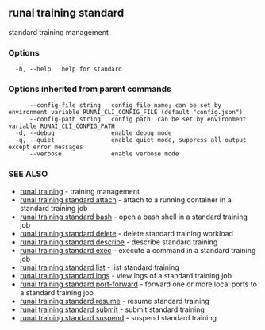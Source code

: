 ## runai training standard

standard training management

### Options

```
  -h, --help   help for standard
```

### Options inherited from parent commands

```
      --config-file string   config file name; can be set by environment variable RUNAI_CLI_CONFIG_FILE (default "config.json")
      --config-path string   config path; can be set by environment variable RUNAI_CLI_CONFIG_PATH
  -d, --debug                enable debug mode
  -q, --quiet                enable quiet mode, suppress all output except error messages
      --verbose              enable verbose mode
```

### SEE ALSO

* [runai training](runai_training.md)	 - training management
* [runai training standard attach](runai_training_standard_attach.md)	 - attach to a running container in a standard training job
* [runai training standard bash](runai_training_standard_bash.md)	 - open a bash shell in a standard training job
* [runai training standard delete](runai_training_standard_delete.md)	 - delete standard training workload
* [runai training standard describe](runai_training_standard_describe.md)	 - describe standard training
* [runai training standard exec](runai_training_standard_exec.md)	 - execute a command in a standard training job
* [runai training standard list](runai_training_standard_list.md)	 - list standard training
* [runai training standard logs](runai_training_standard_logs.md)	 - view logs of a standard training job
* [runai training standard port-forward](runai_training_standard_port-forward.md)	 - forward one or more local ports to a standard training job
* [runai training standard resume](runai_training_standard_resume.md)	 - resume standard training
* [runai training standard submit](runai_training_standard_submit.md)	 - submit standard training
* [runai training standard suspend](runai_training_standard_suspend.md)	 - suspend standard training

